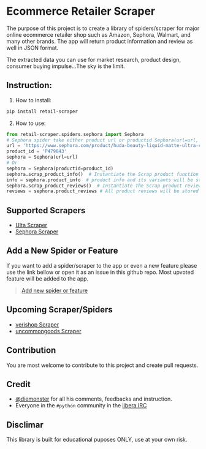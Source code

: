 # Ecommerce Retailer Scraper

The purpose of this project is to create a library of spiders/scraper for major online ecommerce retailer shop such as Amazon, Sephora, Walmart, and many other brands. The app will return product information and review as well in JSON format. 

The extracted data you can use for market research, product design, consumer buying impulse...The sky is the limit.

## Instruction:
1. How to install:
```bash
pip install retail-scraper
```
2. How to use:
```python
from retail-scraper.spiders.sephora import Sephora
# Sephora spider take either product url or productid Sephora(url=url, productid=product_id)
url = 'https://www.sephora.com/product/huda-beauty-liquid-matte-ultra-comfort-transfer-proof-lipstick-P479843'
product_id = 'P479843'
sephora = Sephora(url=url)
# Or
sephora = Sephora(productid=product_id)
sephora.scrap_product_info()  # Instantiate the Scrap product function
info = sephora.product_info  # product info and its variants will be stored in product_info
sephora.scrap_product_reviews()  # Instantiate The Scrap product reviews function
reviews = sephora.product_reviews # All product reviews will be stored in product_reviews
```
## Supported Scrapers


- [Ulta Scraper](https://www.ulta.com/)
- [Sephora Scraper](https://www.sephora.com/)


## Add a New Spider or Feature


If you want to add a spider/scraper to the app or even a new feature please use the link bellow or open it as an issue in this github repo. Most upvoted feature will be added to the app.

> [Add new spider or feature](https://vote.hnmedia.io/)


## Upcoming Scraper/Spiders


- [verishop Scraper](https://www.verishop.com/)
- [uncommongoods Scraper](https://www.uncommongoods.com/)


## Contribution


You are most welcome to contribute to this project and create pull requests.


## Credit


- [@diemonster](https://github.com/diemonster) for all his comments, feedbacks and instruction.
- Everyone in the `#python` community in the [libera IRC](https://libera.chat)

## Disclimar


This library is built for educational puposes ONLY, use at your own risk.


